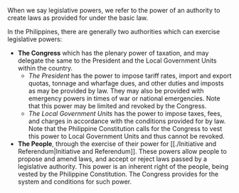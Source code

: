 When we say legislative powers, we refer to the power of an authority to create laws as provided for under the basic law.

In the Philippines, there are generally two authorities which can exercise legislative powers:
- **The Congress** which has the plenary power of taxation, and may delegate the same to the President and the Local Government Units within the country.
	- *The President* has the power to impose tariff rates, import and export quotas, tonnage and wharfage dues, and other duties and imposts as may be provided by law. They may also be provided with emergency powers in times of war or national emergencies. Note that this power may be limited and revoked by the Congress.
	- *The Local Government Units* has the power to impose taxes, fees, and charges in accordance with the conditions provided for by law. Note that the Philippine Constitution calls for the Congress to vest this power to Local Government Units and thus cannot be revoked.
- **The People**, through the exercise of their power for [[./Initiative and Referendum|Initiative and Referendum]]. These powers allow people to propose and amend laws, and accept or reject laws passed by a legislative authority. This power is an inherent right of the people, being vested by the Philippine Constitution. The Congress provides for the system and conditions for such power.
